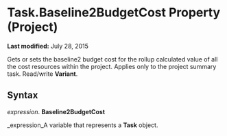 
# Task.Baseline2BudgetCost Property (Project)

 **Last modified:** July 28, 2015

Gets or sets the baseline2 budget cost for the rollup calculated value of all the cost resources within the project. Applies only to the project summary task. Read/write  **Variant**.

## Syntax

 _expression_. **Baseline2BudgetCost**

 _expression_A variable that represents a  **Task** object.


